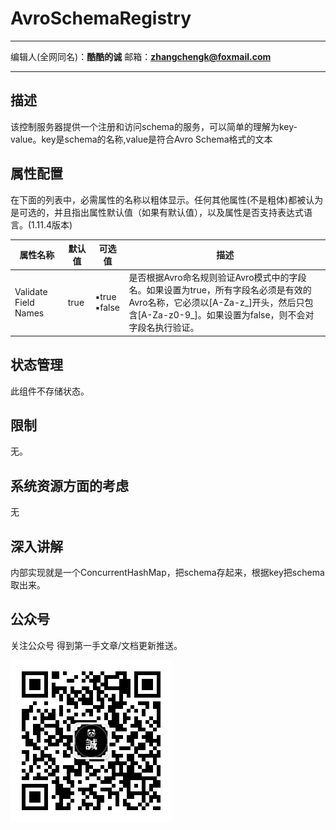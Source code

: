 # AvroSchemaRegistry
***
编辑人(全网同名)：__**酷酷的诚**__  邮箱：**zhangchengk@foxmail.com** 
***

## 描述

 该控制服务器提供一个注册和访问schema的服务，可以简单的理解为key-value。key是schema的名称,value是符合Avro Schema格式的文本

## 属性配置
在下面的列表中，必需属性的名称以粗体显示。任何其他属性(不是粗体)都被认为是可选的，并且指出属性默认值（如果有默认值），以及属性是否支持表达式语言。(1.11.4版本)

|属性名称|默认值|可选值|描述|
|----|----|----|----|
|Validate Field Names|true|▪true<br/>▪false<br/>|是否根据Avro命名规则验证Avro模式中的字段名。如果设置为true，所有字段名必须是有效的Avro名称，它必须以[A-Za-z_]开头，然后只包含[A-Za-z0-9_]。如果设置为false，则不会对字段名执行验证。|

## 状态管理

此组件不存储状态。

## 限制

无。

## 系统资源方面的考虑

无

## 深入讲解

内部实现就是一个ConcurrentHashMap，把schema存起来，根据key把schema取出来。

## 公众号

关注公众号 得到第一手文章/文档更新推送。

![](../image/wechat.jpg)